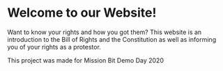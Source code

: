 Welcome to our Website!
=================

Want to know your rights and how you got them? This website is an introduction to the Bill of Rights and the Constitution as well as informing you of your rights as a protestor.




This project was made for Mission Bit Demo Day 2020
